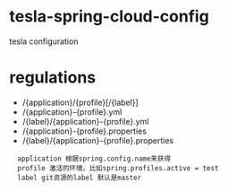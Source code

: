 # tesla-spring-cloud-config
tesla configuration 

# regulations 
* /{application}/{profile}[/{label}]
* /{application}-{profile}.yml
* /{label}/{application}-{profile}.yml
* /{application}-{profile}.properties
* /{label}/{application}-{profile}.properties  
```
  application 根据spring.config.name来获得
  profile 激活的环境，比如spring.profiles.active = test
  label git资源的label 默认是master
```
